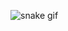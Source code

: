 ![snake gif](https://github.com/proferssor1995/proferssor1995/blob/output/github-contribution-grid-snake.svg)
